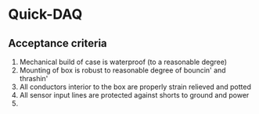 # Quick-DAQ

## Acceptance criteria
1. Mechanical build of case is waterproof (to a reasonable degree)
2. Mounting of box is robust to reasonable degree of bouncin' and thrashin'
3. All conductors interior to the box are properly strain relieved and potted
4. All sensor input lines are protected against shorts to ground and power
5. 